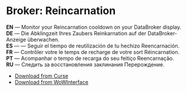 Broker: Reincarnation
========================

**EN** — Monitor your Reincarnation cooldown on your DataBroker display.  
**DE** — Die Abklingzeit Ihres Zaubers Reinkarnation auf der DataBroker-Anzeige überwachen.  
**ES** — — Seguir el tiempo de reutilización de tu hechizo Reencarnación.  
**FR** — Contrôler votre le temps de recharge de votre sort Réincarnation.  
**PT** — Acompanhar o tempo de recarga do seu feitiço Reencarnação.  
**RU** — Следить за восстановления заклинания Перерождение.

* [Download from Curse](http://www.curse.com/addons/wow/broker-reincarnation)
* [Download from WoWInterface](p://www.wowinterface.com/downloads/info6330-BrokerReincarnation.html)
